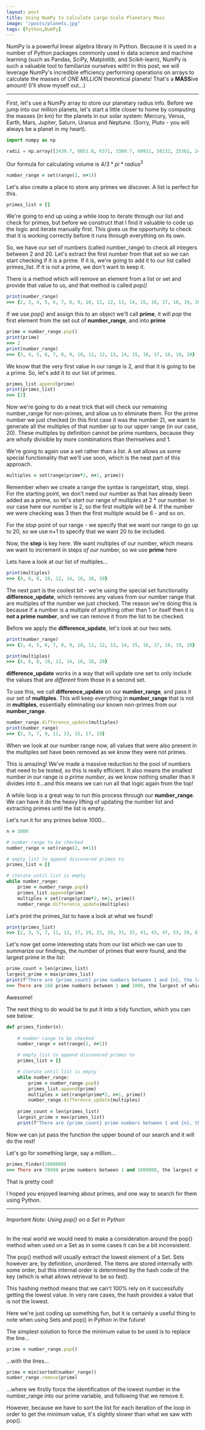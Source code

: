 ```yaml
---
layout: post
title: Using NumPy to Calculate Large-Scale Planetary Mass
image: "/posts/planets.jpg"
tags: [Python,NumPy]
---
```


NumPy is a powerful linear algebra library in Python. Because it is used in a number of Python packages commonly used in data science and machine learning (such as Pandas, SciPy, Matplotlib, and Scikit-learn), NumPy is such a valuable tool to familiarize ourselves with! In this post, we will leverage NumPy's incredible efficiency performing operations on arrays to calculate the masses of *ONE MILLION* theoretical planets! That's a **MASS**ive amount! (I'll show myself out...)

---

First, let's use a NumPy array to store our planetary radius info. Before we jump into our million planets, let's start a little closer to home by computing the masses (in km) for the planets in our solar system: Mercury, Venus, Earth, Mars, Jupiter, Saturn, Uranus and Neptune. (Sorry, Pluto - you will always be a planet in my heart).

```python
import numpy as np

radii = np.array([2439.7, 6051.8, 6371, 3389.7, 69911, 58232, 25362, 24622])
```
Our formula for calculating volume is $4/3 * pi * radius^2$

```ruby
number_range = set(range(2, n+1))
```

Let's also create a place to store any primes we discover.  A list is perfect for this.

```ruby
primes_list = []
```

We're going to end up using a while loop to iterate through our list and check for primes, but before we construct that I find it valuable to code up the logic and iterate manually first. This gives us the opportunity to check that it is working correctly before it runs through everything on its own.

So, we have our set of numbers (called number_range) to check all integers between 2 and 20. Let's extract the first number from that set so we can start checking if it is a prime. If it is, we're going to add it to our list called primes_list. If it is not a prime, we don't want to keep it.

There is a method which will remove an element from a list or set and provide that value to us, and that method is called *pop()*

```ruby
print(number_range)
>>> {2, 3, 4, 5, 6, 7, 8, 9, 10, 11, 12, 13, 14, 15, 16, 17, 18, 19, 20}
```
If we use *pop()* and assign this to an object we'll call **prime**, it will *pop* the first element from the set out of **number_range**, and into **prime**

```ruby
prime = number_range.pop()
print(prime)
>>> 2
print(number_range)
>>> {3, 4, 5, 6, 7, 8, 9, 10, 11, 12, 13, 14, 15, 16, 17, 18, 19, 20}
```

We know that the very first value in our range is 2, and that it is going to be a prime. So, let's add it to our list of primes.

```ruby
primes_list.append(prime)
print(primes_list)
>>> [2]
```

Now we're going to do a neat trick that will check our remaining number_range for non-primes, and allow us to eliminate them. For the prime number we just checked (in this first case it was the number 2), we want to generate all the multiples of that number up to our upper range (in our case, 20). These multiples by definition cannot be prime numbers, because they are wholly divisible by more combinations than themselves and 1.

We're going to again use a set rather than a list. A set allows us some special functionality that we'll use soon, which is the neat part of this approach.

```ruby
multiples = set(range(prime*2, n+1, prime))
```

Remember when we create a range the syntax is range(start, stop, step). For the starting point, we don't need our number as that has already been added as a prime, so let's *start* our range of multiples at 2 * our number. In our case here our number is 2, so the first multiple will be 4. If the number we were checking was 3 then the first multiple would be 6 - and so on.

For the *stop* point of our range - we specify that we want our range to go up to 20, so we use n+1 to specify that we want 20 to be included.

Now, the **step** is key here. We want multiples of our number, which means we want to increment in steps *of our* number, so we use **prime** here

Lets have a look at our list of multiples...

```ruby
print(multiples)
>>> {4, 6, 8, 10, 12, 14, 16, 18, 20}
```

The next part is the coolest bit - we're using the special set functionality **difference_update**, which removes any values from our number range that are multiples of the number we just checked. The reason we're doing this is because if a number is a multiple of anything other than 1 or itself then it is **not a prime number**, and we can remove it from the list to be checked.

Before we apply the **difference_update**, let's look at our two sets.

```ruby
print(number_range)
>>> {3, 4, 5, 6, 7, 8, 9, 10, 11, 12, 13, 14, 15, 16, 17, 18, 19, 20}

print(multiples)
>>> {4, 6, 8, 10, 12, 14, 16, 18, 20}
```

**difference_update** works in a way that will update one set to only include the values that are *different* from those in a second set.

To use this, we call **difference_update** on our **number_range**, and pass it our set of **multiples**. This will keep everything in **number_range** that is not in **multiples**, essentially eliminating our known non-primes from our **number_range**.

```ruby
number_range.difference_update(multiples)
print(number_range)
>>> {3, 5, 7, 9, 11, 13, 15, 17, 19}
```

When we look at our number range now, all values that were also present in the multiples set have been removed as we *know* they were not primes.

This is amazing! We've made a massive reduction to the pool of numbers that need to be tested, so this is really efficient. It also means the smallest number in our range *is a prime number*, as we know nothing smaller than it divides into it...and this means we can run all that logic again from the top!

A while loop is a great way to run this process through our **number_range**. We can have it do the heavy lifting of updating the number list and extracting primes until the list is empty.

Let's run it for any primes below 1000...

```ruby
n = 1000

# number range to be checked
number_range = set(range(2, n+1))

# empty list to append discovered primes to
primes_list = []

# iterate until list is empty
while number_range:
    prime = number_range.pop()
    primes_list.append(prime)
    multiples = set(range(prime*2, n+1, prime))
    number_range.difference_update(multiples)
```

Let's print the primes_list to have a look at what we found!

```ruby
print(primes_list)
>>> [2, 3, 5, 7, 11, 13, 17, 19, 23, 29, 31, 37, 41, 43, 47, 53, 59, 61, 67, 71, 73, 79, 83, 89, 97, 101, 103, 107, 109, 113, 127, 131, 137, 139, 149, 151, 157, 163, 167, 173, 179, 181, 191, 193, 197, 199, 211, 223, 227, 229, 233, 239, 241, 251, 257, 263, 269, 271, 277, 281, 283, 293, 307, 311, 313, 317, 331, 337, 347, 349, 353, 359, 367, 373, 379, 383, 389, 397, 401, 409, 419, 421, 431, 433, 439, 443, 449, 457, 461, 463, 467, 479, 487, 491, 499, 503, 509, 521, 523, 541, 547, 557, 563, 569, 571, 577, 587, 593, 599, 601, 607, 613, 617, 619, 631, 641, 643, 647, 653, 659, 661, 673, 677, 683, 691, 701, 709, 719, 727, 733, 739, 743, 751, 757, 761, 769, 773, 787, 797, 809, 811, 821, 823, 827, 829, 839, 853, 857, 859, 863, 877, 881, 883, 887, 907, 911, 919, 929, 937, 941, 947, 953, 967, 971, 977, 983, 991, 997]
```

Let's now get some interesting stats from our list which we can use to summarize our findings, the number of primes that were found, and the largest prime in the list:

```ruby
prime_count = len(primes_list)
largest_prime = max(primes_list)
print(f"There are {prime_count} prime numbers between 1 and {n}, the largest of which is {largest_prime}")
>>> There are 168 prime numbers between 1 and 1000, the largest of which is 997
```

Awesome!

The next thing to do would be to put it into a tidy function, which you can see below:

```ruby
def primes_finder(n):
    
    # number range to be checked
    number_range = set(range(2, n+1))

    # empty list to append discovered primes to
    primes_list = []

    # iterate until list is empty
    while number_range:
        prime = number_range.pop()
        primes_list.append(prime)
        multiples = set(range(prime*2, n+1, prime))
        number_range.difference_update(multiples)
        
    prime_count = len(primes_list)
    largest_prime = max(primes_list)
    print(f"There are {prime_count} prime numbers between 1 and {n}, the largest of which is {largest_prime}")
```

Now we can jut pass the function the upper bound of our search and it will do the rest!

Let's go for something large, say a million...

```ruby
primes_finder(1000000)
>>> There are 78498 prime numbers between 1 and 1000000, the largest of which is 999983
```

That is pretty cool!

I hoped you enjoyed learning about primes, and one way to search for them using Python.

---

###### Important Note: Using pop() on a Set in Python

In the real world we would need to make a consideration around the pop() method when used on a Set as in some cases it can be a bit inconsistent.

The pop() method will usually extract the lowest element of a Set. Sets however are, by definition, unordered. The items are stored internally with some order, but this internal order is determined by the hash code of the key (which is what allows retrieval to be so fast). 

This hashing method means that we can't 100% rely on it successfully getting the lowest value. In very rare cases, the hash provides a value that is not the lowest.

Here we're just coding up something fun, but it is certainly a useful thing to note when using Sets and pop() in Python in the future!

The simplest solution to force the minimum value to be used is to replace the line...

```ruby
prime = number_range.pop()
```

...with the lines...

```ruby
prime = min(sorted(number_range))
number_range.remove(prime)
```

...where we firstly force the identification of the lowest number in the number_range into our prime variable, and following that we remove it.

However, because we have to sort the list for each iteration of the loop in order to get the minimum value, it's slightly slower than what we saw with pop().


